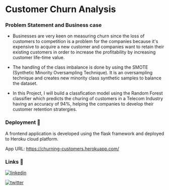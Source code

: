 # Customer Churn Analysis

### Problem Statement and Business case
* Businesses are very keen on measuring churn since the loss of customers to competition is a problem for the companies because it's expensive to acquire a new customer and companies want to retain their existing customers in order to increase the profitability by increasing customer life-time value.

 * The handling of the class imbalance is done by using the SMOTE (Synthetic Minority Oversampling Technique). It is an oversampling technique and creates new minority class synthetic samples to balance the dataset.
 
 * In this Project, I will build a classfication model using the Random Forest classifier which predicts the churing of customers in a Telecom Industry having an accuracy of 94%, helping the companies to develop their customer retention stratergies.

### Deployment 🚀
A frontend application is developed using the flask framework and deployed to Heroku cloud platform.

App URL: https://churning-customers.herokuapp.com/


### Links 🔗

[![linkedin](https://img.shields.io/badge/linkedin-0A66C2?style=for-the-badge&logo=linkedin&logoColor=white)](https://www.linkedin.com/in/imsaw/)

[![twitter](https://img.shields.io/badge/twitter-1DA1F2?style=for-the-badge&logo=twitter&logoColor=white)](https://twitter.com/im_SsAaWw/)
